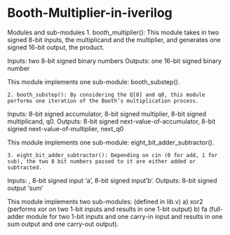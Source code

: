 # Booth-Multiplier-in-iverilog

Modules and sub-modules
    1. booth_multiplier(): This module takes in two signed 8-bit inputs, the multiplicand and the multiplier, and generates one signed 16-bit output, the product.

Inputs: two 8-bit signed binary numbers
Outputs: one 16-bit signed binary number
 
This module implements one sub-module: booth_substep().
       
    2. booth_substep(): By considering the Q[0] and q0, this module performs one iteration of the Booth’s multiplication process.

Inputs: 8-bit signed accumulator, 8-bit signed multiplier, 8-bit signed multiplicand, q0.
Outputs: 8-bit signed next-value-of-accumulator, 8-bit signed next-value-of-multiplier, next_q0

This module implements one sub-module: eight_bit_adder_subtractor().
       
    3. eight_bit_adder_subtractor(): Depending on cin (0 for add, 1 for sub), the two 8 bit numbers passed to it are either added or subtracted.

Inputs: , 8-bit signed input ‘a’, 8-bit signed input’b’.
Outputs: 8-bit signed output ‘sum’

This module implements two sub-modules: (defined in lib.v)
            a) xor2 (performs xor on two 1-bit inputs and results in one 1-bit output)
            b) fa (full-adder module for two 1-bit inputs and one carry-in input and results in one sum output and one carry-out output).
